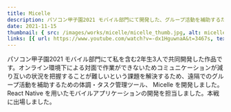```yaml
---
title: Micelle
description: パソコン甲子園2021 モバイル部門にて開発した、グループ活動を補助するためのツール
date: 2021-11-15
thumbnail: { src: /images/works/micelle/micelle_thumb.jpg, alt: micelle }
links: [{ url: https://www.youtube.com/watch?v=-dx1HguwnaA&t=3467s, text: Presentation }]
---
```


パソコン甲子園2021 モバイル部門にて私を含む2年生3人で共同開発した作品です。オンライン環境下による対面で作業ができないためコミュニケーションが減り互いの状況を把握することが難しいという課題を解決するため、遠隔でのグループ活動を補助するための体調・タスク管理ツール、 Micelle を開発しました。React Native を用いたモバイルアプリケーションの開発を担当しました。本戦に出場しました。
